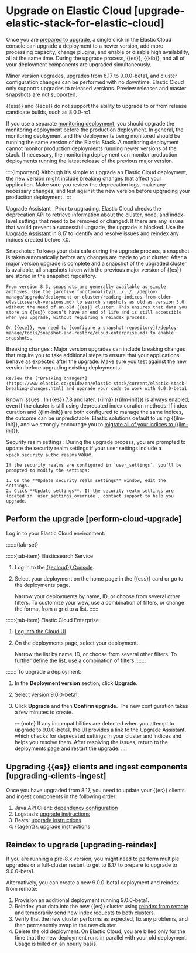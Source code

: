 # Upgrade on Elastic Cloud [upgrade-elastic-stack-for-elastic-cloud]

Once you are [prepared to upgrade](../../../deploy-manage/upgrade/deployment-or-cluster.md), a single click in the Elastic Cloud console can upgrade a deployment to a newer version, add more processing capacity, change plugins, and enable or disable high availability, all at the same time. During the upgrade process, {{es}}, {{kib}}, and all of your deployment components are upgraded simultaneously.

Minor version upgrades, upgrades from 8.17 to 9.0.0-beta1, and cluster configuration changes can be performed with no downtime. Elastic Cloud only supports upgrades to released versions. Preview releases and master snapshots are not supported.

{{ess}} and {{ece}} do not support the ability to upgrade to or from release candidate builds, such as 8.0.0-rc1.

If you use a separate [monitoring deployment](../../../deploy-manage/monitor/stack-monitoring/elastic-cloud-stack-monitoring.md), you should upgrade the monitoring deployment before the production deployment. In general, the monitoring deployment and the deployments being monitored should be running the same version of the Elastic Stack. A monitoring deployment cannot monitor production deployments running newer versions of the stack. If necessary, the monitoring deployment can monitor production deployments running the latest release of the previous major version.

::::{important} 
Although it’s simple to upgrade an Elastic Cloud deployment, the new version might include breaking changes that affect your application. Make sure you review the deprecation logs, make any necessary changes, and test against the new version before upgrading your production deployment.
::::


Upgrade Assistant
:   Prior to upgrading, Elastic Cloud checks the deprecation API to retrieve information about the cluster, node, and index-level settings that need to be removed or changed. If there are any issues that would prevent a successful upgrade, the upgrade is blocked. Use the [Upgrade Assistant](https://www.elastic.co/guide/en/kibana/8.17/upgrade-assistant.html) in 8.17 to identify and resolve issues and reindex any indices created before 7.0.

Snapshots
:   To keep your data safe during the upgrade process, a snapshot is taken automatically before any changes are made to your cluster. After a major version upgrade is complete and a snapshot of the upgraded cluster is available, all snapshots taken with the previous major version of {{es}} are stored in the snapshot repository.

    From version 8.3, snapshots are generally available as simple archives. Use the [archive functionality](../../../deploy-manage/upgrade/deployment-or-cluster/reading-indices-from-older-elasticsearch-versions.md) to search snapshots as old as version 5.0 without the need of an old {{es}} cluster. This ensures that data you store in {{es}} doesn’t have an end of life and is still accessible when you upgrade, without requiring a reindex process.

    On {{ece}}, you need to [configure a snapshot repository](/deploy-manage/tools/snapshot-and-restore/cloud-enterprise.md) to enable snapshots.


Breaking changes
:   Major version upgrades can include breaking changes that require you to take additional steps to ensure that your applications behave as expected after the upgrade. Make sure you test against the new version before upgrading existing deployments.

    Review the [*Breaking changes*](https://www.elastic.co/guide/en/elastic-stack/current/elastic-stack-breaking-changes.html) and upgrade your code to work with 9.0.0-beta1.


Known issues
:   In {{es}} 7.8 and later, {{ilm}} ({{ilm-init}}) is always enabled, even if the cluster is still using deprecated index curation methods. If index curation and {{ilm-init}} are both configured to manage the same indices, the outcome can be unpredictable. Elastic solutions default to using {{ilm-init}}, and we strongly encourage you to [migrate all of your indices to {{ilm-init}}](../../../manage-data/lifecycle/index-lifecycle-management.md).

Security realm settings
:   During the upgrade process, you are prompted to update the security realm settings if your user settings include a `xpack.security.authc.realms` value.

    If the security realms are configured in `user_settings`, you’ll be prompted to modify the settings:

    1. On the **Update security realm settings** window, edit the settings.
    2. Click **Update settings**. If the security realm settings are located in `user_settings_override`, contact support to help you upgrade.



## Perform the upgrade [perform-cloud-upgrade] 

Log in to your Elastic Cloud environment:

<style>
.tabs {
  width: 100%;
}
[role="tablist"] {
  margin: 0 0 -0.1em;
  overflow: visible;
}
[role="tab"] {
  position: relative;
  padding: 0.3em 0.5em 0.4em;
  border: 1px solid hsl(219, 1%, 72%);
  border-radius: 0.2em 0.2em 0 0;
  overflow: visible;
  font-family: inherit;
  font-size: inherit;
  background: hsl(220, 20%, 94%);
}
[role="tab"]:hover::before,
[role="tab"]:focus::before,
[role="tab"][aria-selected="true"]::before {
  position: absolute;
  bottom: 100%;
  right: -1px;
  left: -1px;
  border-radius: 0.2em 0.2em 0 0;
  border-top: 3px solid hsl(219, 1%, 72%);
  content: '';
}
[role="tab"][aria-selected="true"] {
  border-radius: 0;
  background: hsl(220, 43%, 99%);
  outline: 0;
}
[role="tab"][aria-selected="true"]:not(:focus):not(:hover)::before {
  border-top: 5px solid hsl(218, 96%, 48%);
}
[role="tab"][aria-selected="true"]::after {
  position: absolute;
  z-index: 3;
  bottom: -1px;
  right: 0;
  left: 0;
  height: 0.3em;
  background: hsl(220, 43%, 99%);
  box-shadow: none;
  content: '';
}
[role="tab"]:hover,
[role="tab"]:focus,
[role="tab"]:active {
  outline: 0;
  border-radius: 0;
  color: inherit;
}
[role="tab"]:hover::before,
[role="tab"]:focus::before {
  border-color: hsl(218, 96%, 48%);
}
[role="tabpanel"] {
  position: relative;
  z-index: 2;
  padding: 1em;
  border: 1px solid hsl(219, 1%, 72%);
  border-radius: 0 0.2em 0.2em 0.2em;
  box-shadow: 0 0 0.2em hsl(219, 1%, 72%);
  background: hsl(220, 43%, 99%);
  margin-bottom: 1em;
}
[role="tabpanel"] p {
  margin: 0;
}
[role="tabpanel"] * + p {
  margin-top: 1em;
}
</style>
<script>
window.addEventListener("DOMContentLoaded", () => {
  const tabs = document.querySelectorAll('[role="tab"]');
  const tabList = document.querySelector('[role="tablist"]');
  // Add a click event handler to each tab
  tabs.forEach(tab => {
    tab.addEventListener("click", changeTabs);
  });
  // Enable arrow navigation between tabs in the tab list
  let tabFocus = 0;
  tabList.addEventListener("keydown", e => {
    // Move right
    if (e.keyCode === 39 || e.keyCode === 37) {
      tabs[tabFocus].setAttribute("tabindex", -1);
      if (e.keyCode === 39) {
        tabFocus++;
        // If we're at the end, go to the start
        if (tabFocus >= tabs.length) {
          tabFocus = 0;
        }
        // Move left
      } else if (e.keyCode === 37) {
        tabFocus--;
        // If we're at the start, move to the end
        if (tabFocus < 0) {
          tabFocus = tabs.length - 1;
        }
      }
      tabs[tabFocus].setAttribute("tabindex", 0);
      tabs[tabFocus].focus();
    }
  });
});
function setActiveTab(target) {
  const parent = target.parentNode;
  const grandparent = parent.parentNode;
  // console.log(grandparent);
  // Remove all current selected tabs
  parent
    .querySelectorAll('[aria-selected="true"]')
    .forEach(t => t.setAttribute("aria-selected", false));
  // Set this tab as selected
  target.setAttribute("aria-selected", true);
  // Hide all tab panels
  grandparent
    .querySelectorAll('[role="tabpanel"]')
    .forEach(p => p.setAttribute("hidden", true));
  // Show the selected panel
  grandparent.parentNode
    .querySelector(`#${target.getAttribute("aria-controls")}`)
    .removeAttribute("hidden");
}
function changeTabs(e) {
  // get the containing list of the tab that was just clicked
  const tabList = e.target.parentNode;

  // get all of the sibling tabs
  const buttons = Array.apply(null, tabList.querySelectorAll('button'));

  // loop over the siblings to discover which index thje clicked one was
  const { index } = buttons.reduce(({ found, index }, button) => {
    if (!found && buttons[index] === e.target) {
      return { found: true, index };
    } else if (!found) {
      return { found, index: index + 1 };
    } else {
      return { found, index };
    }
  }, { found: false, index: 0 });

  // get the tab container
  const container = tabList.parentNode;
  // read the data-tab-group value from the container, e.g. "os"
  const { tabGroup } = container.dataset;
  // get a list of all the tab groups that match this value on the page
  const groups = document.querySelectorAll('[data-tab-group=' + tabGroup + ']');

  // for each of the found tab groups, find the tab button at the previously discovered index and select it for each group
  groups.forEach((group) => {
    const target = group.querySelectorAll('button')[index];
    setActiveTab(target);
  });
}
</script>
:::::::{tab-set}

::::::{tab-item} Elasticsearch Service
1. Log in to the [{{ecloud}} Console](https://cloud.elastic.co/?page=docs&placement=docs-body).
2. Select your deployment on the home page in the {{ess}} card or go to the deployments page.

    Narrow your deployments by name, ID, or choose from several other filters. To customize your view, use a combination of filters, or change the format from a grid to a list.
::::::

::::::{tab-item} Elastic Cloud Enterprise
1. [Log into the Cloud UI](/deploy-manage/deploy/cloud-enterprise/log-into-cloud-ui.md)
2. On the deployments page, select your deployment.

    Narrow the list by name, ID, or choose from several other filters. To further define the list, use a combination of filters.
::::::

:::::::
To upgrade a deployment:

1. In the **Deployment version** section, click **Upgrade**.
2. Select version 9.0.0-beta1.
3. Click **Upgrade** and then **Confirm upgrade**. The new configuration takes a few minutes to create.

    ::::{note} 
    If any incompatibilities are detected when you attempt to upgrade to 9.0.0-beta1, the UI provides a link to the Upgrade Assistant, which checks for deprecated settings in your cluster and indices and helps you resolve them. After resolving the issues, return to the deployments page and restart the upgrade.
    ::::



## Upgrading {{es}} clients and ingest components [upgrading-clients-ingest] 

Once you have upgraded from 8.17, you need to update your {{es}} clients and ingest components in the following order:

1. Java API Client: [dependency configuration](asciidocalypse://docs/elasticsearch-java/docs/reference/installation.md#maven)
2. Logstash: [upgrade instructions](asciidocalypse://docs/logstash/docs/reference/upgrading-logstash.md)
3. Beats: [upgrade instructions](asciidocalypse://docs/beats/docs/reference/libbeat/upgrading.md)
4. {{agent}}: [upgrade instructions](asciidocalypse://docs/docs-content/docs/reference/ingestion-tools/fleet/upgrade-elastic-agent.md)


## Reindex to upgrade [upgrading-reindex] 

If you are running a pre-8.x version, you might need to perform multiple upgrades or a full-cluster restart to get to 8.17 to prepare to upgrade to 9.0.0-beta1.

Alternatively, you can create a new 9.0.0-beta1 deployment and reindex from remote:

1. Provision an additional deployment running 9.0.0-beta1.
2. Reindex your data into the new {{es}} cluster using [reindex from remote](https://www.elastic.co/docs/api/doc/elasticsearch/operation/operation-reindex) and temporarily send new index requests to both clusters.
3. Verify that the new cluster performs as expected, fix any problems, and then permanently swap in the new cluster.
4. Delete the old deployment. On Elastic Cloud, you are billed only for the time that the new deployment runs in parallel with your old deployment. Usage is billed on an hourly basis.

